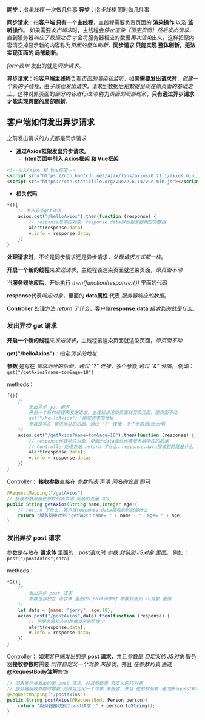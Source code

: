 
**同步**：指*单线程* 一次做几件事
**异步**：指*多线程* 同时做几件事


**同步请求**：指**客户端 只有一个主线程**，主线程需要负责页面的 **渲染操作** 以及 **监听操作**。
如果需要*发出请求*时，主线程会*停止渲染（清空页面）然后发出请求*，直到服务器*响应了数据之后* 才会将服务器相应的数据*再次渲染*出来。这样把原内容清空掉显示新的内容称为*页面的整体刷新*，**同步请求 只能实现 整体刷新，无法实现页面的 局部刷新**。

*form表单* 发出的就是*同步请求*。

**异步请求**：指**客户端主线程**负责*页面的渲染和监听*，如果**需要发出请求时**，*创建一个新的子线程*，由*子线程发出请求*，请求到数据后*把数据呈现在原页面的基础之上*。这种对原页面的*部分内容进行改动* 称为*页面的局部刷新*，**只有通过异步请求才能实现页面的局部刷新**。


## 客户端如何发出异步请求

之前发出请求的方式都是同步请求

- **通过Axios框架发出异步请求。**
    - **html页面中引入 Axios框架 和 Vue框架**
```html
<!--引入Axios 和 Vue框架-->
<script src="https://cdn.bootcdn.net/ajax/libs/axios/0.21.1/axios.min.js"></script>
<script src="https://cdn.staticfile.org/vue/2.6.14/vue.min.js"></script>
```

- **相关代码**
```js
f(){
    // 发出异步get请求
    axios.get("/helloAxios").then(function (response) {
        // response是响应对象，response.data得到服务器相应的数据
        alert(response.data)
        v.info = response.data;
    })
}
```

**处理请求时**，不论是同步请求还是异步请求，*处理请求方式都一样*。

**开启一个新的线程**来*发送请求*，主线程该渲染页面就渲染页面，*原页面不动*

当**服务器响应后**，开始执行 *then(function(response){})* 里面的代码

**response**代表*响应对象*，里面的 **data属性** 代表 *服务器响应的数据*。

**Controller** 处理方法 *return 了什么*，客户端**response.data** *接收到的就是什么*。


### 发出异步 get 请求

**开启一个新的线程**来*发送请求*，主线程该渲染页面就渲染页面，*原页面不动*

**get("/helloAxios")**：指定*请求的地址*

**参数** 是写在 *请求地址的后面*，*通过 "?" 连接*，多个参数 *通过 "&" 分隔*。
例如：`get("/getAxios?name=tom&age=18")`

methods：
```js
f(){
    /*
        发出异步 get 请求
        开启一个新的线程来发送请求，主线程该渲染页面就渲染页面，原页面不动
        get("/helloAxios")：指定请求的地址
        参数是写在 请求地址的后面，通过 "?" 连接，多个参数通过&分隔
    */
    axios.get("/getAxios?name=tom&age=18").then(function (response) {
        // response代表响应对象，里面的data属性代表服务器响应的数据
        // Controller处理方法 return 了什么，response.data接收到的就是什么
        alert(response.data);
        v.info = response.data;
    })
}
```

Controller：
**接收参数**直接在 *参数列表* 声明 *同名的变量* 即可
```java
@RequestMapping("/getAxios")
// 接收参数直接在参数列表声明 同名的变量 即可
public String getAxios(String name,Integer age){
    // return 了什么，客户端response.data接收到的就是什么
    return "服务器接收到了get请求！name= " + name + ", age= " + age;
}
```


### 发出异步 post 请求

参数是存放在 **请求体** 里面的，post请求时 *参数 封装到  JS对象 里面*。
例如：`post("/postAxios",data)`

methods：
```js
f2(){  
    /*
        发出异步 post 请求
        参数是存放在 请求体 里面的，post请求时 参数封装到 JS对象 里面
    */
    let data = {name: "jerry", age:18};
    axios.post("/postAxios",data).then(function (response) {
        // 把服务器相应的数据显示到页面中
        alert(response.data);
        v.info = response.data;
    })
}
```

Controller：
如果客户端发出的是 **post 请求**，并且*参数是 自定义的 JS对象*
服务器**接收参数时**需要 *同样自定义一个对象 来接收*，并且 *在参数列表* 通过 **@RequestBody注解**修饰
```java
// 如果客户端发出的是 post 请求，并且参数是 自定义的JS对象
// 服务器接收参数时需要 同样自定义一个对象 来接收，并且 在参数列表 通过@RequestBody注解修饰
@RequestMapping("/postAxios")  
public String postAxios(@RequestBody Person person){  
    return "服务器接收到了post请求！" + person.toString();
}
```
